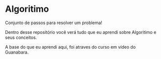 # Algoritimo
Conjunto de passos para resolver um problema!

Dentro desse repositório você verá tudo que eu aprendi sobre Algoritimo e seus conceitos.

A base do que eu aprendi aqui, foi atraves do curso em vídeo do Guanabara.
